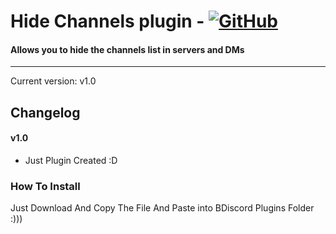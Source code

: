 # Hide Channels plugin - [![GitHub][github-logo]][github-url]
#### Allows you to hide the channels list in servers and DMs
<hr>

Current version: v1.0

## Changelog

#### v1.0
* Just Plugin Created :D


[github-logo]: https://img.shields.io/static/v1?label=GitHub&message=Sponsor&style=flat&logo=github&color=black
[github-url]: https://github.com/Arman2122

### How To Install

Just Download And Copy The File And Paste into BDiscord Plugins Folder :)))
